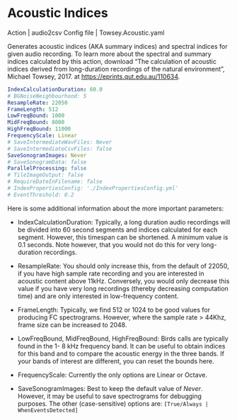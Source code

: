 # Acoustic Indices

Action      | audio2csv
Config file | Towsey.Acoustic.yaml

Generates acoustic indices (AKA summary indices) and spectral indices for given audio recording. To learn more about the spectral and summary indices calculated by this action, download “The calculation of acoustic indices derived from long-duration recordings of the natural environment”, Michael Towsey, 2017. at <https://eprints.qut.edu.au/110634>.


```yml
IndexCalculationDuration: 60.0
# BGNoiseNeighbourhood: 5
ResampleRate: 22050
FrameLength: 512
LowFreqBound: 1000
MidFreqBound: 8000
HighFreqBound: 11000
FrequencyScale: Linear
# SaveIntermediateWavFiles: Never
# SaveIntermediateCsvFiles: false
SaveSonogramImages: Never
# SaveSonogramData: false
ParallelProcessing: false
# TileImageOutput: false
# RequireDateInFilename: false
# IndexPropertiesConfig: './IndexPropertiesConfig.yml'
# EventThreshold: 0.2
```

Here is some additional information about the more important parameters:

-   IndexCalculationDuration: Typically, a long duration audio recordings will be divided into 60 second segments and indices calculated for each segment. However, this timespan can be shortened. A minimum value is 0.1 seconds. Note however, that you would not do this for very long-duration recordings.

-   ResampleRate: You should only increase this, from the default of 22050, if you have high sample rate recording and you are interested in acoustic content above 11kHz. Conversely, you would only decrease this value if you have very long recordings (thereby decreasing computation time) and are only interested in low-frequency content.

-   FrameLength: Typically, we find 512 or 1024 to be good values for producing FC spectrograms. However, where the sample rate &gt; 44Khz, frame size can be increased to 2048.

-   LowFreqBound, MidFreqBound, HighFreqBound: Birds calls are typically found in the 1- 8 kHz frequency band. It can be useful to obtain indices for this band and to compare the acoustic energy in the three bands. If your bands of interest are different, you can reset the bounds here.

-   FrequencyScale: Currently the only options are Linear or Octave.

-   SaveSonogramImages: Best to keep the default value of *Never*. However, it may be useful to save spectrograms for debugging purposes. The other (case-sensitive) options are: `[True/Always | WhenEventsDetected]`